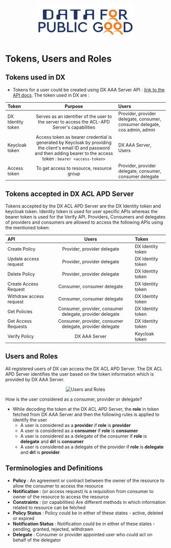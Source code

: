 <p align="center">
<img src="./cdpg.png" width="300">
</p>

# Tokens, Users and Roles
## Tokens used in DX
- Tokens for a user could be created using DX AAA Server API : [link to the API docs](https://authorization.iudx.org.in/apis#tag/Token-APIs/operation/post-auth-v1-token). The token used in DX are :

| Token             |                                                                                     Purpose                                                                                     | Users                                                                      |
|:------------------|:-------------------------------------------------------------------------------------------------------------------------------------------------------------------------------:|:---------------------------------------------------------------------------|
| DX Identity token |                                          Serves as an identifier of the user to the server to access the ACL-APD Server's capabilities                                          | Provider, provider delegate, consumer, consumer delegate, cos admin, admin |
| Keycloak token    | Access token as bearer credential is generated by Keycloak by providing the client's email ID and password and then adding bearer to the access token : `bearer <access-token>` | DX AAA Server, Users                                                       |
| Access token      |                                                                    To get access to resource, resource group                                                                    | Provider, provider delegate, consumer, consumer delegate                   |

## Tokens accepted in DX ACL APD Server
Tokens accepted by the DX ACL APD Server are the DX Identity token and keycloak token. Identity token is used for user specific APIs whereas the bearer token is used for the Verify API.
Providers, Consumers and delegates of providers and consumers are allowed to access the following APIs using the mentioned token:

| API                     |                          Users                           | Token             |
|:------------------------|:--------------------------------------------------------:|:------------------|
| Create Policy           |               Provider, provider delegate                | DX Identity token |
| Update access request   |               Provider, provider delegate                | DX Identity token |
| Delete Policy           |               Provider, provider delegate                | DX Identity token |
| Create Access Request   |               Consumer, consumer delegate                | DX Identity token |
| Withdraw access request |               Consumer, consumer delegate                | DX Identity token |
| Get Policies            | Consumer, provider, consumer delegate, provider delegate | DX Identity token |
| Get Access Requests     | Consumer, provider, consumer delegate, provider delegate | DX Identity token |
| Verify Policy           |                      DX AAA Server                       | Keycloak token    |

## Users and Roles
All registered users of DX can access the DX ACL APD Server. The DX ACL APD Server identifies the user based on the token information which is provided by DX AAA Server. 

<div style="text-align: center;">
<img src="./users-and-roles.png" alt="Users and Roles" width="600" height="400"/>
</div>

How is the user considered as a consumer, provider or delegate?
- While decoding the token at the DX ACL APD Server, the **role** in token fetched from DX AAA Server and then the following rules is applied to identify the user
  - A user is considered as a **provider** if **role** is **provider** 
  - A user is considered as a **consumer** if **role** is **consumer** 
  - A user is considered as a delegate of the consumer if **role** is **delegate** and **drl** is **consumer**
  - A user is considered as a delegate of the provider if **role** is **delegate** and **drl** is **provider**

## Terminologies and Definitions
- **Policy** : An agreement or contract between the owner of the resource to allow the consumer to access the resource
- **Notification** : (or access request) Is a requisition from consumer to owner of the resource to access the resource
- **Constraints** : (or capabilities) Are different methods in which information related to resource can be fetched
- **Policy Status** : Policy could be in either of these states - active, deleted or expired
- **Notification Status** : Notification could be in either of these states - pending, granted, rejected, withdrawn
- **Delegate** : Consumer or provider appointed user who could act on behalf of the delegator

